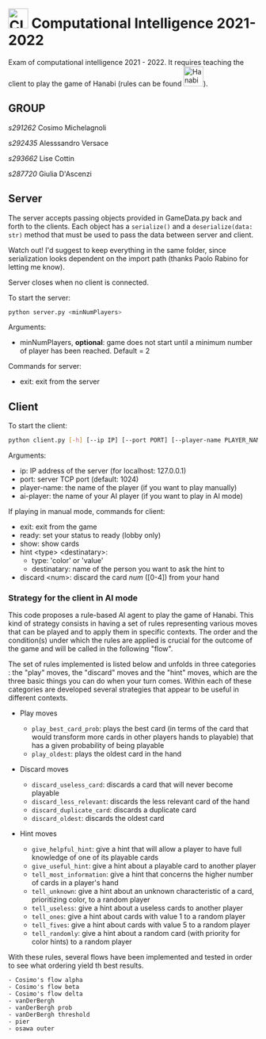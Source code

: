 # [<img src="https://img.icons8.com/external-itim2101-lineal-color-itim2101/64/000000/external-ai-computer-and-laptop-itim2101-lineal-color-itim2101.png" width="40px" alt="CI">](https://github.com/squillero/computational-intelligence) Computational Intelligence 2021-2022 

Exam of computational intelligence 2021 - 2022. It requires teaching the client to play the game of Hanabi (rules can be found [<img src="https://img.icons8.com/external-photo3ideastudio-flat-photo3ideastudio/64/000000/external-fireworks-celebration-photo3ideastudio-flat-photo3ideastudio-1.png" width="40px" alt="Hanabi">](https://www.spillehulen.dk/media/102616/hanabi-card-game-rules.pdf)).

## GROUP 
*s291262* Cosimo Michelagnoli

*s292435* Alesssandro Versace

*s293662* Lise Cottin

*s287720* Giulia D'Ascenzi

## Server

The server accepts passing objects provided in GameData.py back and forth to the clients.
Each object has a ```serialize()``` and a ```deserialize(data: str)``` method that must be used to pass the data between server and client.

Watch out! I'd suggest to keep everything in the same folder, since serialization looks dependent on the import path (thanks Paolo Rabino for letting me know).

Server closes when no client is connected.

To start the server:

```bash
python server.py <minNumPlayers>
```

Arguments:

+ minNumPlayers, __optional__: game does not start until a minimum number of player has been reached. Default = 2


Commands for server:

+ exit: exit from the server

## Client

To start the client:

```bash
python client.py [-h] [--ip IP] [--port PORT] [--player-name PLAYER_NAME | --ai-player AI_PLAYER]
```

Arguments:
+ ip: IP address of the server (for localhost: 127.0.0.1)
+ port: server TCP port (default: 1024)
+ player-name: the name of the player (if you want to play manually)
+ ai-player: the name of your AI player (if you want to play in AI mode)

If playing in manual mode, commands for client:
+ exit: exit from the game
+ ready: set your status to ready (lobby only)
+ show: show cards
+ hint \<type> \<destinatary>:
  + type: 'color' or 'value'
  + destinatary: name of the person you want to ask the hint to
+ discard \<num>: discard the card *num* (\[0-4]) from your hand

### Strategy for the client in AI mode

This code proposes a rule-based AI agent to play the game of Hanabi.
This kind of strategy consists in having a set of rules representing
various moves that can be played and to apply them in specific contexts.
The order and the condition(s) under which the rules are applied is crucial
for the outcome of the game and will be called in the following "flow".

The set of rules implemented is listed below and unfolds in three categories :
the "play" moves, the "discard" moves and the "hint" moves, which are the
three basic things you can do when your turn comes. Within each of these
categories are developed several strategies that appear to be useful in
different contexts.

+ Play moves
  + ```play_best_card_prob```: plays the best card (in terms of the card that 
  would transform more cards in other players hands to playable) that has
  a given probability of being playable
  + ```play_oldest```: plays the oldest card in the hand

+ Discard moves
  + ```discard_useless_card```: discards a card that will never become playable
  + ```discard_less_relevant```: discards the less relevant card of the hand
  + ```discard_duplicate_card```: discards a duplicate card
  + ```discard_oldest```: discards the oldest card

+ Hint moves
    - ```give_helpful_hint```: give a hint that will allow a player to have full knowledge of one of its playable
        cards
    - ```give_useful_hint```: give a hint about a playable card to another player
    - ```tell_most_information```: give a hint that concerns the higher number of cards in a player's hand
    - ```tell_unknown```: give a hint about an unknown characteristic of a card, prioritizing color, to a random player
    - ```tell_useless```: give a hint about a useless cards to another player
    - ```tell_ones```: give a hint about cards with value 1 to a random player
    - ```tell_fives```: give a hint about cards with value 5 to a random player
    - ```tell_randomly```: give a hint about a random card (with priority for color hints) to a random player


With these rules, several flows have been implemented and tested in order to see
what ordering yield th best results.

    - Cosimo's flow alpha
    - Cosimo's flow beta
    - Cosimo's flow delta
    - vanDerBergh
    - vanDerBergh prob
    - vanDerBergh threshold
    - pier
    - osawa outer




